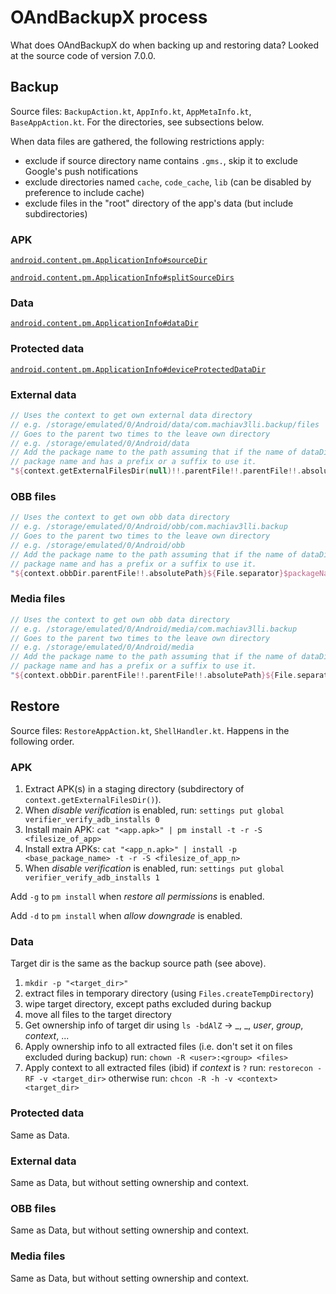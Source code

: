 # OAndBackupX process

What does OAndBackupX do when backing up and restoring data?
Looked at the source code of version 7.0.0.

## Backup

Source files: `BackupAction.kt`, `AppInfo.kt`, `AppMetaInfo.kt`, `BaseAppAction.kt`.
For the directories, see subsections below.

When data files are gathered, the following restrictions apply:
- exclude if source directory name contains `.gms.`, skip it to exclude Google's push notifications
- exclude directories named `cache`, `code_cache`, `lib` (can be disabled by preference to include cache)
- exclude files in the "root" directory of the app's data (but include subdirectories)

### APK

[`android.content.pm.ApplicationInfo#sourceDir`](https://developer.android.com/reference/android/content/pm/ApplicationInfo#sourceDir)

[`android.content.pm.ApplicationInfo#splitSourceDirs`](https://developer.android.com/reference/android/content/pm/ApplicationInfo#splitSourceDirs)

### Data

[`android.content.pm.ApplicationInfo#dataDir`](https://developer.android.com/reference/android/content/pm/ApplicationInfo#dataDir)

### Protected data

[`android.content.pm.ApplicationInfo#deviceProtectedDataDir`](https://developer.android.com/reference/android/content/pm/ApplicationInfo#deviceProtectedDataDir)

### External data

```kotlin
// Uses the context to get own external data directory
// e.g. /storage/emulated/0/Android/data/com.machiav3lli.backup/files
// Goes to the parent two times to the leave own directory
// e.g. /storage/emulated/0/Android/data
// Add the package name to the path assuming that if the name of dataDir does not equal the
// package name and has a prefix or a suffix to use it.
"${context.getExternalFilesDir(null)!!.parentFile!!.parentFile!!.absolutePath}${File.separator}$packageName"
```

### OBB files

```kotlin
// Uses the context to get own obb data directory
// e.g. /storage/emulated/0/Android/obb/com.machiav3lli.backup
// Goes to the parent two times to the leave own directory
// e.g. /storage/emulated/0/Android/obb
// Add the package name to the path assuming that if the name of dataDir does not equal the
// package name and has a prefix or a suffix to use it.
"${context.obbDir.parentFile!!.absolutePath}${File.separator}$packageName"
```

### Media files

```kotlin
// Uses the context to get own obb data directory
// e.g. /storage/emulated/0/Android/media/com.machiav3lli.backup
// Goes to the parent two times to the leave own directory
// e.g. /storage/emulated/0/Android/media
// Add the package name to the path assuming that if the name of dataDir does not equal the
// package name and has a prefix or a suffix to use it.
"${context.obbDir.parentFile!!.parentFile!!.absolutePath}${File.separator}media${File.separator}$packageName"
```


## Restore

Source files: `RestoreAppAction.kt`, `ShellHandler.kt`.
Happens in the following order.

### APK

1. Extract APK(s) in a staging directory (subdirectory of `context.getExternalFilesDir()`).
2. When _disable verification_ is enabled, run: `settings put global verifier_verify_adb_installs 0`
3. Install main APK: `cat "<app.apk>" | pm install -t -r -S <filesize_of_app>`
4. Install extra APKs: `cat "<app_n.apk>" | install -p <base_package_name> -t -r -S <filesize_of_app_n>`
5. When _disable verification_ is enabled, run: `settings put global verifier_verify_adb_installs 1`

Add `-g` to `pm install` when _restore all permissions_ is enabled.

Add `-d` to `pm install` when _allow downgrade_ is enabled.

### Data

Target dir is the same as the backup source path (see above).

1. `mkdir -p "<target_dir>"`
2. extract files in temporary directory (using `Files.createTempDirectory`)
3. wipe target directory, except paths excluded during backup
4. move all files to the target directory
5. Get ownership info of target dir using `ls -bdAlZ` -> _, _, _user_, _group_, _context_, ...
6. Apply ownership info to all extracted files (i.e. don't set it on files excluded during backup)
   run: `chown -R <user>:<group> <files>`
7. Apply context to all extracted files (ibid)
   if _context_ is `?` run: `restorecon -RF -v <target_dir>`
   otherwise run: `chcon -R -h -v <context> <target_dir>`

### Protected data

Same as Data.

### External data

Same as Data, but without setting ownership and context.

### OBB files

Same as Data, but without setting ownership and context.

### Media files

Same as Data, but without setting ownership and context.

